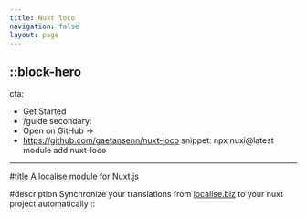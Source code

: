 ```yaml
---
title: Nuxt loco
navigation: false
layout: page
---
```


::block-hero
---
cta:
  - Get Started
  - /guide
secondary:
  - Open on GitHub →
  - https://github.com/gaetansenn/nuxt-loco
snippet: npx nuxi@latest module add nuxt-loco
---

#title
A localise module for Nuxt.js

#description
Synchronize your translations from [localise.biz](https://localise.biz/) to your nuxt project automatically
::
